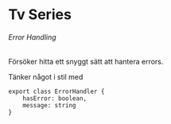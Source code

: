 # Tv Series

###### Error Handling

Försöker hitta ett snyggt sätt att hantera errors.

Tänker något i stil med 

```
export class ErrorHandler {
    hasError: boolean,
    message: string
}
```


